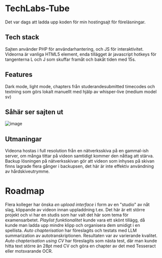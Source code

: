 # TechLabs-Tube
Det var dags att ladda upp koden för min hostingsajt för föreläsningar.

## Tech stack
Sajten använder PHP för användarhantering, och JS för interaktivitet. 
Videorna är vanliga HTML5 element, enda tillägget är javascript hotkeys för tangenterna L och J som skuffar framåt och bakåt tiden med 15s.

## Features
Dark mode, light mode, chapters från studerandesubmitted timecodes och textning som görs lokalt manuellt med hjälp av whisper-live (medium model sv)

## Såhär ser sajten ut
![image](https://github.com/user-attachments/assets/cccbc597-c63e-411b-9985-48c408656a39)

## Utmaningar
Videona hostas i full resolution från en nätverksskiva på en gammal-ish server, om många tittar på videon samtidigt kommer den nåttag att stärva.
Backup lösningen på nätverksskivan gör att videon som inhyses på skivan finns lagrade flera gånger i backupsen, det här är inte effektiv användning av hårdskiveutrymme.

# Roadmap
Flera kolleger har önska _en upload interface_ i form av en "studio" av nåt slag, klippande av videon innan uppladdning t.ex.
Det här är ett större projekt och vi har en studis som har valt det här som tema för examensarbetet.
_Playlist funktionalitet_ kunde vara ett skönt tillägg, då kunde man ladda upp mindre klipp och organisera dem smidigt i en spellista.
_Auto chapterisation_ har föreslagits och testats med LLM summarization av autotranskriptionen. Resultaten var av varierande kvalitet.
_Auto chapterisation using CV_ har föreslagits som nästa test, där man kunde hitta text större än 28pt med CV och göra en chapter av det med Tesseract eller motsvarande OCR.

